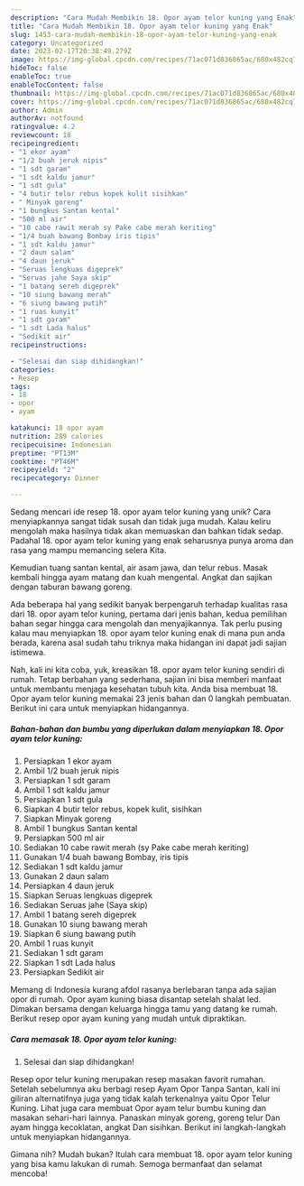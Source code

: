 ```yaml
---
description: "Cara Mudah Membikin 18. Opor ayam telor kuning yang Enak"
title: "Cara Mudah Membikin 18. Opor ayam telor kuning yang Enak"
slug: 1453-cara-mudah-membikin-18-opor-ayam-telor-kuning-yang-enak
category: Uncategorized
date: 2023-02-17T20:38:49.279Z
image: https://img-global.cpcdn.com/recipes/71ac071d836865ac/680x482cq70/18-opor-ayam-telor-kuning-foto-resep-utama.jpg
hideToc: false
enableToc: true
enableTocContent: false
thumbnail: https://img-global.cpcdn.com/recipes/71ac071d836865ac/680x482cq70/18-opor-ayam-telor-kuning-foto-resep-utama.jpg
cover: https://img-global.cpcdn.com/recipes/71ac071d836865ac/680x482cq70/18-opor-ayam-telor-kuning-foto-resep-utama.jpg
author: Admin
authorAv: notfound
ratingvalue: 4.2
reviewcount: 18
recipeingredient:
- "1 ekor ayam"
- "1/2 buah jeruk nipis"
- "1 sdt garam"
- "1 sdt kaldu jamur"
- "1 sdt gula"
- "4 butir telor rebus kopek kulit sisihkan"
- " Minyak goreng"
- "1 bungkus Santan kental"
- "500 ml air"
- "10 cabe rawit merah sy Pake cabe merah keriting"
- "1/4 buah bawang Bombay iris tipis"
- "1 sdt kaldu jamur"
- "2 daun salam"
- "4 daun jeruk"
- "Seruas lengkuas digeprek"
- "Seruas jahe Saya skip"
- "1 batang sereh digeprek"
- "10 siung bawang merah"
- "6 siung bawang putih"
- "1 ruas kunyit"
- "1 sdt garam"
- "1 sdt Lada halus"
- "Sedikit air"
recipeinstructions:

- "Selesai dan siap dihidangkan!"
categories:
- Resep
tags:
- 18
- opor
- ayam

katakunci: 18 opor ayam 
nutrition: 289 calories
recipecuisine: Indonesian
preptime: "PT13M"
cooktime: "PT46M"
recipeyield: "2"
recipecategory: Dinner

---
```





Sedang mencari ide resep 18. opor ayam telor kuning yang unik? Cara menyiapkannya sangat tidak susah dan tidak juga mudah. Kalau keliru mengolah maka hasilnya tidak akan memuaskan dan bahkan tidak sedap. Padahal 18. opor ayam telor kuning yang enak seharusnya punya aroma dan rasa yang mampu memancing selera Kita.





Kemudian tuang santan kental, air asam jawa, dan telur rebus. Masak kembali hingga ayam matang dan kuah mengental. Angkat dan sajikan dengan taburan bawang goreng.

Ada beberapa hal yang sedikit banyak berpengaruh terhadap kualitas rasa dari 18. opor ayam telor kuning, pertama dari jenis bahan, kedua pemilihan bahan segar hingga cara mengolah dan menyajikannya. Tak perlu pusing kalau mau menyiapkan 18. opor ayam telor kuning enak di mana pun anda berada, karena asal sudah tahu triknya maka hidangan ini dapat jadi sajian istimewa.






Nah, kali ini kita coba, yuk, kreasikan 18. opor ayam telor kuning sendiri di rumah. Tetap berbahan yang sederhana, sajian ini bisa memberi manfaat untuk membantu menjaga kesehatan tubuh kita. Anda bisa membuat 18. Opor ayam telor kuning memakai 23 jenis bahan dan 0 langkah pembuatan. Berikut ini cara untuk menyiapkan hidangannya.

<!--inarticleads1-->

##### Bahan-bahan dan bumbu yang diperlukan dalam menyiapkan 18. Opor ayam telor kuning:

1. Persiapkan 1 ekor ayam
1. Ambil 1/2 buah jeruk nipis
1. Persiapkan 1 sdt garam
1. Ambil 1 sdt kaldu jamur
1. Persiapkan 1 sdt gula
1. Siapkan 4 butir telor rebus, kopek kulit, sisihkan
1. Siapkan  Minyak goreng
1. Ambil 1 bungkus Santan kental
1. Persiapkan 500 ml air
1. Sediakan 10 cabe rawit merah (sy Pake cabe merah keriting)
1. Gunakan 1/4 buah bawang Bombay, iris tipis
1. Sediakan 1 sdt kaldu jamur
1. Gunakan 2 daun salam
1. Persiapkan 4 daun jeruk
1. Siapkan Seruas lengkuas digeprek
1. Sediakan Seruas jahe (Saya skip)
1. Ambil 1 batang sereh digeprek
1. Gunakan 10 siung bawang merah
1. Siapkan 6 siung bawang putih
1. Ambil 1 ruas kunyit
1. Sediakan 1 sdt garam
1. Siapkan 1 sdt Lada halus
1. Persiapkan Sedikit air


Memang di Indonesia kurang afdol rasanya berlebaran tanpa ada sajian opor di rumah. Opor ayam kuning biasa disantap setelah shalat Ied. Dimakan bersama dengan keluarga hingga tamu yang datang ke rumah. Berikut resep opor ayam kuning yang mudah untuk dipraktikan. 

<!--inarticleads2-->

##### Cara memasak 18. Opor ayam telor kuning:


1. Selesai dan siap dihidangkan!

Resep opor telur kuning merupakan resep masakan favorit rumahan. Setelah sebelumnya aku berbagi resep Ayam Opor Tanpa Santan, kali ini giliran alternatifnya juga yang tidak kalah terkenalnya yaitu Opor Telur Kuning. Lihat juga cara membuat Opor ayam telur bumbu kuning dan masakan sehari-hari lainnya. Panaskan minyak goreng, goreng telur Dan ayam hingga kecoklatan, angkat Dan sisihkan. Berikut ini langkah-langkah untuk menyiapkan hidangannya. 

Gimana nih? Mudah bukan? Itulah cara membuat 18. opor ayam telor kuning yang bisa kamu lakukan di rumah. Semoga bermanfaat dan selamat mencoba!
